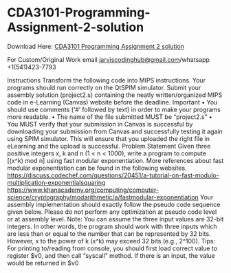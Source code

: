 # CDA3101-Programming-Assignment-2-solution

Download Here: [CDA3101 Programming Assignment 2 solution](https://jarviscodinghub.com/assignment/cda3101-programming-assignment-2-solution/)

For Custom/Original Work email jarviscodinghub@gmail.com/whatsapp +1(541)423-7793

Instructions
Transform the following code into MIPS instructions. Your programs should run correctly on the QtSPIM simulator. Submit your assembly solution (project2.s) containing the neatly written/organized MIPS code in e-Learning (Canvas) website before the deadline.
Important • You should use comments (‘#’ followed by text) in order to make your programs more readable. • The name of the file submitted MUST be “project2.s” • You MUST verify that your submission in Canvas is successful by downloading your submission from Canvas and successfully testing it again using SPIM simulator. This will ensure that you uploaded the right file in eLearning and the upload is successful.
Problem Statement
Given three positive integers x, k and n (1 < n < 1000), write a program to compute [(x^k) mod n] using fast modular exponentiation. More references about fast modular exponentiation can be found in the following websites. https://discuss.codechef.com/questions/20451/a-tutorial-on-fast-modulo-multiplication-exponentialsquaring https://www.khanacademy.org/computing/computer-science/cryptography/modarithmetic/a/fastmodular-exponentiation Your assembly implementation should exactly follow the pseudo code sequence given below. Please do not perform any optimization at pseudo code level or at assembly level. Note: You can assume the three input values are 32-bit integers. In other words, the program should work with three inputs which are less than or equal to the number that can be represented by 32 bits. However, x to the power of k (x^k) may exceed 32 bits (e.g., 2^100). Tips: For printing to/reading from console, you should first load correct value to register $v0, and then call “syscall” method. If there is an input, the value would be returned in $v0
